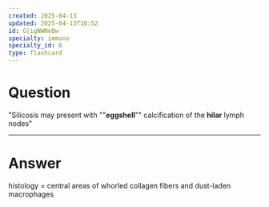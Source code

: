 ```yaml
---
created: 2025-04-13
updated: 2025-04-13T10:52
id: G|igNWNeQw
specialty: immuno
specialty_id: 6
type: flashcard
---
```


# Question
"Silicosis may present with ""**eggshell**"" calcification of the **hilar** lymph nodes"

---

# Answer
histology = central areas of whorled collagen fibers and dust-laden macrophages